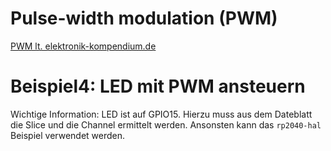# Pulse-width modulation (PWM)

[PWM lt. elektronik-kompendium.de](https://www.elektronik-kompendium.de/sites/kom/0401111.htm)

# Beispiel4: LED mit PWM ansteuern

Wichtige Information: LED ist auf GPIO15. 
Hierzu muss aus dem Dateblatt die Slice und die Channel ermittelt werden. Ansonsten kann das `rp2040-hal` Beispiel verwendet werden.

<!-- 
#### Beispielhafte Lösung

[beispiel_04_led_pwm.rs](./rust-pico-linuxtag/src/bin/beispiel_04_led_pwm.rs)

-->


